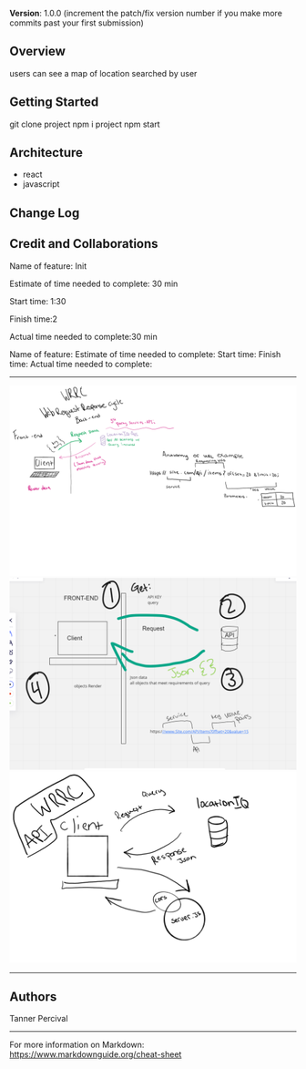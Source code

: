 **Version**:
 1.0.0 (increment the patch/fix version number if you make more commits past your first submission)

## Overview

users can see a map of location searched by user

## Getting Started

git clone project
npm i project
npm start

## Architecture

- react
- javascript

## Change Log
<!-- Use this area to document the iterative changes made to your application as each feature is successfully implemented. Use time stamps. Here's an example:

01-01-2001 4:59pm - Application now has a fully-functional express server, with a GET route for the location resource. -->

## Credit and Collaborations

Name of feature: Init

Estimate of time needed to complete: 30 min

Start time: 1:30

Finish time:2 

Actual time needed to complete:30 min

Name of feature: 
Estimate of time needed to complete: 
Start time: 
Finish time:
Actual time needed to complete:

---------------------------------

![ScreenShot](./public/images/wrrc1.png)
![ScreenShot](./public/images/WRRC.PNG)
![ScreenShot](./public/images/cool.png)

------------------------------

## Authors
Tanner Percival

------------------------------

For more information on Markdown: https://www.markdownguide.org/cheat-sheet


